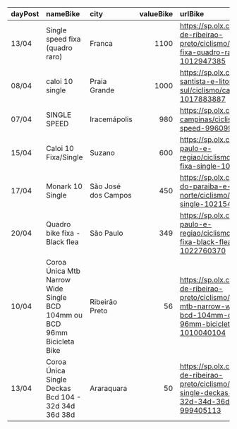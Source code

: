 | dayPost   | nameBike                                                                | city                |   valueBike | urlBike                                                                                                                                    |
|:----------|:------------------------------------------------------------------------|:--------------------|------------:|:-------------------------------------------------------------------------------------------------------------------------------------------|
| 13/04     | Single speed fixa (quadro raro)                                         | Franca              |        1100 | https://sp.olx.com.br/regiao-de-ribeirao-preto/ciclismo/single-speed-fixa-quadro-raro-1012947385                                           |
| 08/04     | caloi 10 single                                                         | Praia Grande        |        1000 | https://sp.olx.com.br/baixada-santista-e-litoral-sul/ciclismo/caloi-10-single-1017883887                                                   |
| 07/04     | SINGLE SPEED                                                            | Iracemápolis        |         980 | https://sp.olx.com.br/grande-campinas/ciclismo/single-speed-996099294                                                                      |
| 15/04     | Caloi 10 Fixa/Single                                                    | Suzano              |         600 | https://sp.olx.com.br/sao-paulo-e-regiao/ciclismo/caloi-10-fixa-single-1021067480                                                          |
| 17/04     | Monark 10 Single                                                        | São José dos Campos |         450 | https://sp.olx.com.br/vale-do-paraiba-e-litoral-norte/ciclismo/monark-10-single-1021547158                                                 |
| 20/04     | Quadro bike fixa - Black flea                                           | São Paulo           |         349 | https://sp.olx.com.br/sao-paulo-e-regiao/ciclismo/quadro-bike-fixa-black-flea-1022760370                                                   |
| 10/04     | Coroa Única Mtb Narrow Wide Single BCD 104mm ou BCD 96mm Bicicleta Bike | Ribeirão Preto      |          56 | https://sp.olx.com.br/regiao-de-ribeirao-preto/ciclismo/coroa-unica-mtb-narrow-wide-single-bcd-104mm-ou-bcd-96mm-bicicleta-bike-1010040104 |
| 13/04     | Coroa Única Single Deckas Bcd 104 - 32d 34d 36d 38d                     | Araraquara          |          50 | https://sp.olx.com.br/regiao-de-ribeirao-preto/ciclismo/coroa-unica-single-deckas-bcd-104-32d-34d-36d-38d-999405113                        |